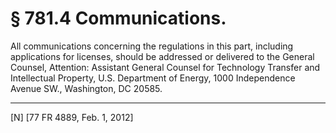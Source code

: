 # § 781.4   Communications.

All communications concerning the regulations in this part, including applications for licenses, should be addressed or delivered to the General Counsel, Attention: Assistant General Counsel for Technology Transfer and Intellectual Property, U.S. Department of Energy, 1000 Independence Avenue SW., Washington, DC 20585.



---

[N] [77 FR 4889, Feb. 1, 2012]




